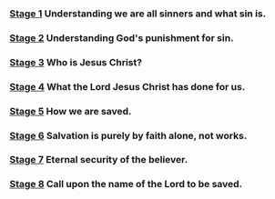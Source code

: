 ### [Stage 1](/stage/1) Understanding we are all sinners and what sin is.

### [Stage 2](/stage/2) Understanding God's punishment for sin.

### [Stage 3](/stage/3) Who is Jesus Christ?

### [Stage 4](/stage/4) What the Lord Jesus Christ has done for us.

### [Stage 5](/stage/5) How we are saved.

### [Stage 6](/stage/6) Salvation is purely by faith alone, not works.

### [Stage 7](/stage/7) Eternal security of the believer.

### [Stage 8](/stage/8) Call upon the name of the Lord to be saved.

